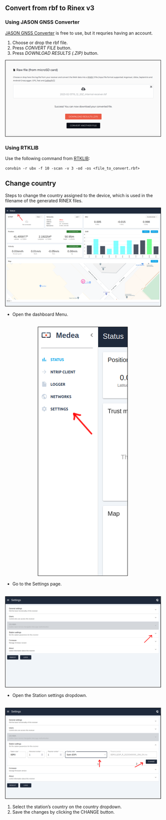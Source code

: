 ## Convert from rbf to Rinex v3

### Using JASON GNSS Converter

[JASON GNSS Converter](https://jason.rokubun.cat/converter) is free to use, but it requries having an account.

 1. Choose or drop the rbf file.
 2. Press *CONVERT FILE* button.
 3. Press *DOWNLOAD RESULTS (.ZIP)* button.

<img src="/images/jason_converter.png" style="width: auto; border: 1px solid black;" />

### Using RTKLIB
Use the following command from [RTKLIB]( https://rtklib.com/):

`convbin -r ubx -f 10 -scan -v 3 -od -os <file_to_convert.rbf>`


## Change country

Steps to change the country assigned to the device, which is used in the filename of the generated RINEX files.

<img src="/images/change_country_1.png" style="width: auto; border: 1px solid black;" />

- Open the dashboard Menu.
<div style="margin: 2rem"></div>

<div width="100%" align="center">
    <img src="/images/change_country_2.png" style="width: auto; border: 1px solid black;" />   
</div>

- Go to the Settings page.
<div style="margin: 2rem"></div>

<img src="/images/change_country_3.png" style="width: auto; border: 1px solid black;" />

- Open the Station settings dropdown.
<div style="margin: 2rem"></div>

<img src="/images/change_country_4.png" style="width: auto; border: 1px solid black;" />

1. Select the station’s country on the country dropdown.
2. Save the changes by clicking the CHANGE button.

<div style="margin: 2rem"></div>